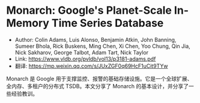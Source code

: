 # Monarch: Google's Planet-Scale In-Memory Time Series Database

* Author: Colin Adams, Luis Alonso, Benjamin Atkin, John Banning, Sumeer Bhola, Rick Buskens, Ming Chen, Xi Chen, Yoo Chung, Qin Jia, Nick Sakharov, George Talbot, Adam Tart, Nick Taylor
* Link: https://www.vldb.org/pvldb/vol13/p3181-adams.pdf
* 翻译: https://mp.weixin.qq.com/s/JUxZGF0q69HcF1uCit9TYw

Monarch 是 Google 用于支撑监控、报警的基础存储设施。它是一个全球扩展、全内存、多租户的分布式 TSDB。本文分享了 Monarch 的基本设计，并分享了一些经验教训。
